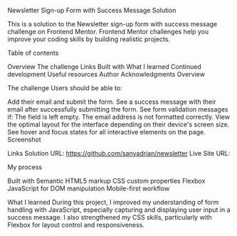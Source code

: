 Newsletter Sign-up Form with Success Message Solution

This is a solution to the Newsletter sign-up form with success message challenge on Frontend Mentor. Frontend Mentor challenges help you improve your coding skills by building realistic projects.

Table of contents

Overview
The challenge
Links
Built with
What I learned
Continued development
Useful resources
Author
Acknowledgments
Overview

The challenge
Users should be able to:

Add their email and submit the form.
See a success message with their email after successfully submitting the form.
See form validation messages if:
The field is left empty.
The email address is not formatted correctly.
View the optimal layout for the interface depending on their device's screen size.
See hover and focus states for all interactive elements on the page.
Screenshot

Links
Solution URL: https://github.com/sanyadrian/newsletter
Live Site URL: 

My process

Built with
Semantic HTML5 markup
CSS custom properties
Flexbox
JavaScript for DOM manipulation
Mobile-first workflow

What I learned
During this project, I improved my understanding of form handling with JavaScript, especially capturing and displaying user input in a success message. I also strengthened my CSS skills, particularly with Flexbox for layout control and responsiveness.